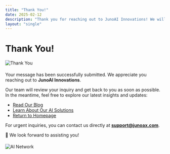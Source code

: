 ```yaml
---
title: "Thank You!"
date: 2025-02-12
description: "Thank you for reaching out to JunoAI Innovations! We will get back to you shortly."
layout: "single"
---
```


# Thank You!

<img src="/img/thank-you-graphic.png" alt="Thank You" style="max-width: 100%; height: auto; display: block; margin: 20px auto;">

Your message has been successfully submitted. We appreciate you reaching out to **JunoAI Innovations**.

Our team will review your inquiry and get back to you as soon as possible. In the meantime, feel free to explore our latest insights and updates:

- [Read Our Blog](/blog)
- [Learn About Our AI Solutions](/services)
- [Return to Homepage](/)

For urgent inquiries, you can contact us directly at **support@junoax.com**.

🚀 We look forward to assisting you!

<img src="/img/ai-network-graphic.png" alt="AI Network" style="max-width: 100%; height: auto; display: block; margin: 20px auto;">
